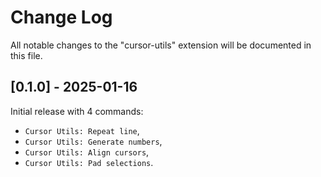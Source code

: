 # Change Log

All notable changes to the "cursor-utils" extension will be documented in this file.

## [0.1.0] - 2025-01-16

Initial release with 4 commands:
- `Cursor Utils: Repeat line`,
- `Cursor Utils: Generate numbers`,
- `Cursor Utils: Align cursors`,
- `Cursor Utils: Pad selections`.
